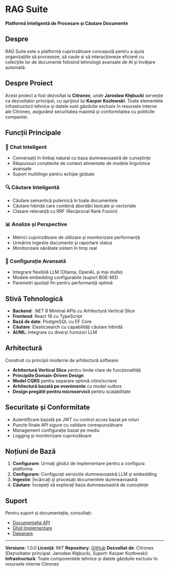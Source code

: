 # RAG Suite

**Platformă Inteligentă de Procesare și Căutare Documente**

## Despre

RAG Suite este o platformă cuprinzătoare concepută pentru a ajuta organizațiile să proceseze, să caute și să interacționeze eficient cu colecțiile lor de documente folosind tehnologii avansate de AI și învățare automată.

## Despre Proiect

Acest proiect a fost dezvoltat la **Citronex**, unde **Jarosław Kłębucki** servește ca dezvoltator principal, cu sprijinul lui **Kacper Kozłowski**. Toate elementele infrastructurii tehnice și datele sunt găzduite exclusiv în resursele interne ale Citronex, asigurând securitatea maximă și conformitatea cu politicile companiei.

## Funcții Principale

### 🤖 Chat Inteligent
- Conversații în limbaj natural cu baza dumneavoastră de cunoștințe
- Răspunsuri conștiente de context alimentate de modele lingvistice avansate
- Suport multilingv pentru echipe globale

### 🔍 Căutare Inteligentă
- Căutare semantică puternică în toate documentele
- Căutare hibridă care combină abordări lexicale și vectoriale
- Clasare relevanță cu RRF (Reciprocal Rank Fusion)

### 📊 Analize și Perspective
- Metrici cuprinzătoare de utilizare și monitorizare performanță
- Urmărire ingestie documente și raportare status
- Monitorizare sănătate sistem în timp real

### 🔧 Configurație Avansată
- Integrare flexibilă LLM (Ollama, OpenAI, și mai multe)
- Modele embedding configurabile (suport BGE-M3)
- Parametri ajustați fin pentru performanță optimă

## Stivă Tehnologică

- **Backend**: .NET 8 Minimal APIs cu Arhitectură Vertical Slice
- **Frontend**: React 18 cu TypeScript
- **Bază de date**: PostgreSQL cu EF Core
- **Căutare**: Elasticsearch cu capabilități căutare hibridă
- **AI/ML**: Integrare cu diverși furnizori LLM

## Arhitectură

Construit cu principii moderne de arhitectură software:

- **Arhitectură Vertical Slice** pentru limite clare de funcționalități
- **Principiile Domain-Driven Design**
- **Model CQRS** pentru separare optimă citire/scriere
- **Arhitectură bazată pe evenimente** cu model outbox
- **Design pregătit pentru microservicii** pentru scalabilitate

## Securitate și Conformitate

- Autentificare bazată pe JWT cu control acces bazat pe roluri
- Puncte finale API sigure cu validare corespunzătoare
- Management configurație bazat pe mediu
- Logging și monitorizare cuprinzătoare

## Noțiuni de Bază

1. **Configurare**: Urmați ghidul de implementare pentru a configura platforma
2. **Configurare**: Configurați serviciile dumneavoastră LLM și embedding
3. **Ingestie**: Încărcați și procesați documentele dumneavoastră
4. **Căutare**: Începeți să explorați baza dumneavoastră de cunoștințe

## Suport

Pentru suport și documentație, consultați:
- [Documentație API](./api-documentation.md)
- [Ghid Implementare](../DEPLOYMENT_GUIDE.md)
- [Depanare](../DOTNET8-TROUBLESHOOTING.md)

---

**Versiune**: 1.0.0
**Licență**: MIT
**Repository**: [GitHub](https://github.com/jklebucki/rag-suite)
**Dezvoltat de**: Citronex (Dezvoltator principal: Jarosław Kłębucki, Suport: Kacper Kozłowski)
**Infrastructură**: Toate componentele tehnice și datele găzduite exclusiv în resursele interne Citronex
